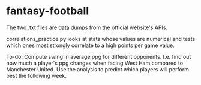 # fantasy-football

The two .txt files are data dumps from the official website's APIs.

correlations_practice.py looks at stats whose values are numerical and tests which ones most strongly correlate to a high points per game value.

To-do:
  Compute swing in average ppg for different opponents. I.e. find out how much a player's ppg changes when facing West Ham compared to       Manchester United.
  Use the analysis to predict which players will perform best the following week.
